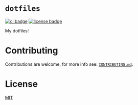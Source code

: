 # `dotfiles`

[![ci badge](https://github.com/kyldvs/dotfiles/actions/workflows/ci.yml/badge.svg)](https://github.com/kyldvs/dotfiles/actions)
[![license badge](https://img.shields.io/badge/license-MIT-blue)](./LICENSE)

My dotfiles!

# Contributing

Contributions are welcome, for more info see: [`CONTRIBUTING.md`](./CONTRIBUTING.md).

# License

[MIT](./LICENSE)
